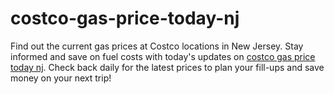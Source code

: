 # costco-gas-price-today-nj
Find out the current gas prices at Costco locations in New Jersey. Stay informed and save on fuel costs with today's updates on [costco gas price today nj](https://www.costcogasguide.com/). Check back daily for the latest prices to plan your fill-ups and save money on your next trip!
